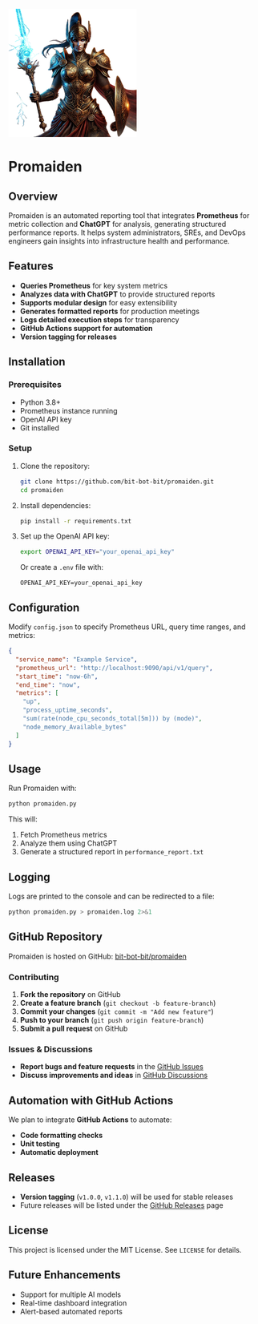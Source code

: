 ![Promaiden Logo](assets/promaiden-logo.png)
# Promaiden

## Overview

Promaiden is an automated reporting tool that integrates **Prometheus** for metric collection and **ChatGPT** for analysis, generating structured performance reports. It helps system administrators, SREs, and DevOps engineers gain insights into infrastructure health and performance.

## Features

- **Queries Prometheus** for key system metrics
- **Analyzes data with ChatGPT** to provide structured reports
- **Supports modular design** for easy extensibility
- **Generates formatted reports** for production meetings
- **Logs detailed execution steps** for transparency
- **GitHub Actions support for automation**
- **Version tagging for releases**

## Installation

### Prerequisites

- Python 3.8+
- Prometheus instance running
- OpenAI API key
- Git installed

### Setup

1. Clone the repository:
   ```sh
   git clone https://github.com/bit-bot-bit/promaiden.git
   cd promaiden
   ```
2. Install dependencies:
   ```sh
   pip install -r requirements.txt
   ```
3. Set up the OpenAI API key:
   ```sh
   export OPENAI_API_KEY="your_openai_api_key"
   ```
   Or create a `.env` file with:
   ```
   OPENAI_API_KEY=your_openai_api_key
   ```

## Configuration

Modify `config.json` to specify Prometheus URL, query time ranges, and metrics:

```json
{
  "service_name": "Example Service",
  "prometheus_url": "http://localhost:9090/api/v1/query",
  "start_time": "now-6h",
  "end_time": "now",
  "metrics": [
    "up",
    "process_uptime_seconds",
    "sum(rate(node_cpu_seconds_total[5m])) by (mode)",
    "node_memory_Available_bytes"
  ]
}
```

## Usage

Run Promaiden with:

```sh
python promaiden.py
```

This will:

1. Fetch Prometheus metrics
2. Analyze them using ChatGPT
3. Generate a structured report in `performance_report.txt`

## Logging

Logs are printed to the console and can be redirected to a file:

```sh
python promaiden.py > promaiden.log 2>&1
```

## GitHub Repository

Promaiden is hosted on GitHub: [bit-bot-bit/promaiden](https://github.com/bit-bot-bit/promaiden)

### Contributing

1. **Fork the repository** on GitHub
2. **Create a feature branch** (`git checkout -b feature-branch`)
3. **Commit your changes** (`git commit -m "Add new feature"`)
4. **Push to your branch** (`git push origin feature-branch`)
5. **Submit a pull request** on GitHub

### Issues & Discussions

- **Report bugs and feature requests** in the [GitHub Issues](https://github.com/bit-bot-bit/promaiden/issues)
- **Discuss improvements and ideas** in [GitHub Discussions](https://github.com/bit-bot-bit/promaiden/discussions)

## Automation with GitHub Actions

We plan to integrate **GitHub Actions** to automate:

- **Code formatting checks**
- **Unit testing**
- **Automatic deployment**

## Releases

- **Version tagging** (`v1.0.0`, `v1.1.0`) will be used for stable releases
- Future releases will be listed under the [GitHub Releases](https://github.com/bit-bot-bit/promaiden/releases) page

## License

This project is licensed under the MIT License. See `LICENSE` for details.

## Future Enhancements

- Support for multiple AI models
- Real-time dashboard integration
- Alert-based automated reports

